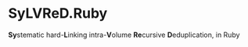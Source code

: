 # SyLVReD.Ruby
**Sy**stematic hard-**L**inking intra-**V**olume **Re**cursive **D**eduplication, in Ruby

